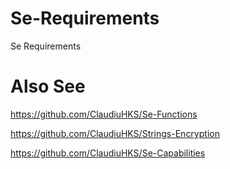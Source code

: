 # Se-Requirements
Se Requirements

# Also See
https://github.com/ClaudiuHKS/Se-Functions

https://github.com/ClaudiuHKS/Strings-Encryption

https://github.com/ClaudiuHKS/Se-Capabilities
